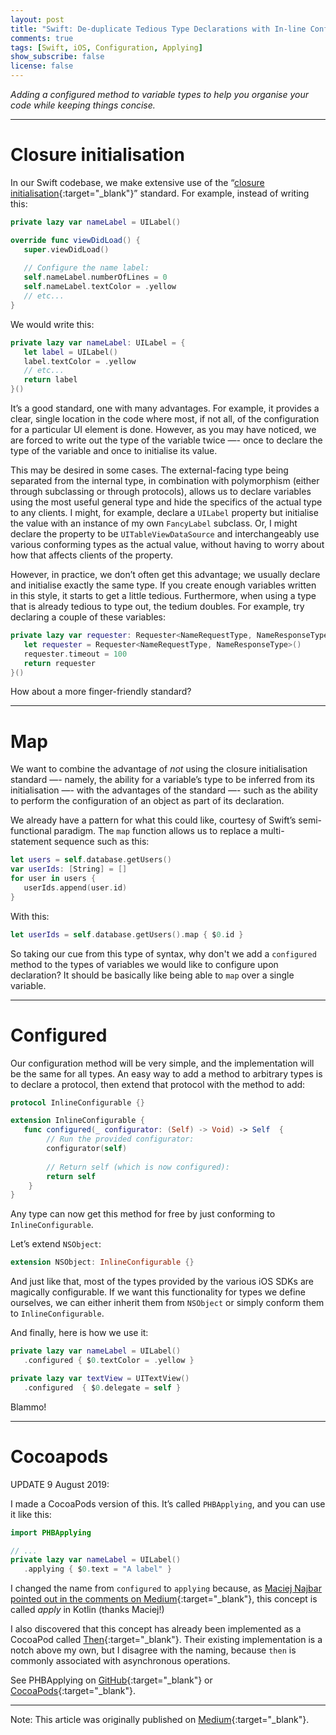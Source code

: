 ```yaml
---
layout: post
title: "Swift: De-duplicate Tedious Type Declarations with In-line Configuration"
comments: true
tags: [Swift, iOS, Configuration, Applying]
show_subscribe: false
license: false
---
```



_Adding a configured method to variable types to help you organise your code while keeping things concise._

---

# Closure initialisation

In our Swift codebase, we make extensive use of the “[closure initialisation](https://medium.com/the-traveled-ios-developers-guide/swift-initialization-with-closures-5ea177f65a5){:target="_blank"}” standard. For example, instead of writing this:

```swift
private lazy var nameLabel = UILabel()

override func viewDidLoad() {
   super.viewDidLoad()
   
   // Configure the name label:
   self.nameLabel.numberOfLines = 0
   self.nameLabel.textColor = .yellow
   // etc...
}
```

We would write this:

```swift
private lazy var nameLabel: UILabel = {
   let label = UILabel()
   label.textColor = .yellow
   // etc...
   return label
}()
```

It’s a good standard, one with many advantages. For example, it provides a clear, single location in the code where most, if not all, of the configuration for a particular UI element is done.
However, as you may have noticed, we are forced to write out the type of the variable twice —- once to declare the type of the variable and once to initialise its value.

This may be desired in some cases. The external-facing type being separated from the internal type, in combination with polymorphism (either through subclassing or through protocols), allows us to declare variables using the most useful general type and hide the specifics of the actual type to any clients. I might, for example, declare a `UILabel` property but initialise the value with an instance of my own `FancyLabel` subclass. Or, I might declare the property to be `UITableViewDataSource` and interchangeably use various conforming types as the actual value, without having to worry about how that affects clients of the property.

However, in practice, we don’t often get this advantage; we usually declare and initialise exactly the same type. If you create enough variables written in this style, it starts to get a little tedious. Furthermore, when using a type that is already tedious to type out, the tedium doubles. For example, try declaring a couple of these variables:

```swift
private lazy var requester: Requester<NameRequestType, NameResponseType> = {
   let requester = Requester<NameRequestType, NameResponseType>()
   requester.timeout = 100
   return requester
}()
```

How about a more finger-friendly standard?

---

# Map

We want to combine the advantage of _not_ using the closure initialisation standard —- namely, the ability for a variable’s type to be inferred from its initialisation —- with the advantages of the standard —- such as the ability to perform the configuration of an object as part of its declaration.

We already have a pattern for what this could like, courtesy of Swift’s semi-functional paradigm. The `map` function allows us to replace a multi-statement sequence such as this:

```swift
let users = self.database.getUsers()
var userIds: [String] = []
for user in users {
   userIds.append(user.id)
}
```

With this:

```swift
let userIds = self.database.getUsers().map { $0.id }
```

So taking our cue from this type of syntax, why don't we add a `configured` method to the types of variables we would like to configure upon declaration? It should be basically like being able to `map` over a single variable.

---

# Configured

Our configuration method will be very simple, and the implementation will be the same for all types. An easy way to add a method to arbitrary types is to declare a protocol, then extend that protocol with the method to add:

```swift
protocol InlineConfigurable {}

extension InlineConfigurable {
   func configured(_ configurator: (Self) -> Void) -> Self  {
        // Run the provided configurator:
        configurator(self)
        
        // Return self (which is now configured):
        return self
    }
}
```

Any type can now get this method for free by just conforming to `InlineConfigurable`. 

Let’s extend `NSObject`:

```swift
extension NSObject: InlineConfigurable {}
```

And just like that, most of the types provided by the various iOS SDKs are magically configurable. If we want this functionality for types we define ourselves, we can either inherit them from `NSObject` or simply conform them to `InlineConfigurable`.

And finally, here is how we use it:

```swift
private lazy var nameLabel = UILabel()
   .configured { $0.textColor = .yellow }

private lazy var textView = UITextView()
   .configured  { $0.delegate = self }
```

Blammo!

---

# Cocoapods

UPDATE 9 August 2019:

I made a CocoaPods version of this. It’s called `PHBApplying`, and you can use it like this:

```swift
import PHBApplying

// ...
private lazy var nameLabel = UILabel()
   .applying { $0.text = "A label" }
```

I changed the name from `configured` to `applying` because, as [Maciej Najbar pointed out in the comments on Medium](https://medium.com/@MaciejNajbar){:target="_blank"}, this concept is called *apply* in Kotlin (thanks Maciej!)

I also discovered that this concept has already been implemented as a CocoaPod called [Then](https://github.com/devxoul/Then){:target="_blank"}. Their existing implementation is a notch above my own, but I disagree with the naming, because `then` is commonly associated with asynchronous operations.

See PHBApplying on [GitHub](https://github.com/phlippieb/PHBApplying){:target="_blank"} or [CocoaPods](https://cocoapods.org/pods/PHBApplying){:target="_blank"}.

---

Note: This article was originally published on [Medium](https://medium.com/better-programming/swift-hacks-de-duplicate-tedious-type-declarations-with-in-line-configuration-13f66370754){:target="_blank"}.
